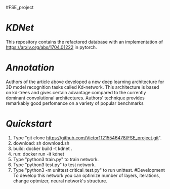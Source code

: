 #FSE_project
# _KDNet_
This repository contains the refactored database with an implementation of https://arxiv.org/abs/1704.01222 in pytorch. 

# _Annotation_
Authors of the article above developed a new deep learning architecture for  3D model recognition tasks called Kd-network. This architecture is based on kd-trees and gives certain advantage compared to the currently dominant convolutional architectures. Authors' technique provides remarkably good perfomance on a variety of popular benchmarks 

#  _Quickstart_
1. Type "git clone https://github.com/Victor11215546478/FSE_project.git".
2. download:
  sh download.sh
3. build:
  docker build -t kdnet .
4. run:
  docker run -it kdnet
5. Type "python3 train.py" to train network.
6. Type "python3 test.py" to test network.
7. Type "python3 -m unittest critical_test.py" to run unittest.
#Development
To develop this network you can optimize number of layers, iterations, change optmizer, neural network's structure.
